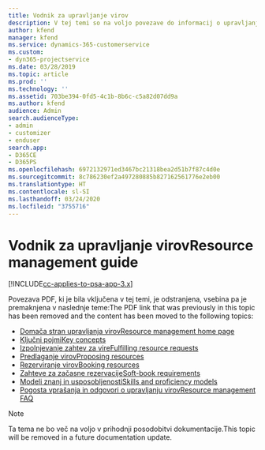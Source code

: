 ```yaml
---
title: Vodnik za upravljanje virov
description: V tej temi so na voljo povezave do informacij o upravljanju virov v aplikaciji Project Service Automation
author: kfend
manager: kfend
ms.service: dynamics-365-customerservice
ms.custom:
- dyn365-projectservice
ms.date: 03/28/2019
ms.topic: article
ms.prod: ''
ms.technology: ''
ms.assetid: 703be394-0fd5-4c1b-8b6c-c5a82d07dd9a
ms.author: kfend
audience: Admin
search.audienceType:
- admin
- customizer
- enduser
search.app:
- D365CE
- D365PS
ms.openlocfilehash: 6972132971ed3467bc21318bea2d51b7f87c4d0e
ms.sourcegitcommit: 8c786230ef2a497280885b827162561776e2eb00
ms.translationtype: HT
ms.contentlocale: sl-SI
ms.lasthandoff: 03/24/2020
ms.locfileid: "3755716"
---
```

# <a name="resource-management-guide"></a><span data-ttu-id="51bd0-103">Vodnik za upravljanje virov</span><span class="sxs-lookup"><span data-stu-id="51bd0-103">Resource management guide</span></span>

[!INCLUDE[cc-applies-to-psa-app-3.x](../../includes/cc-applies-to-psa-app-3x.md)]

<span data-ttu-id="51bd0-104">Povezava PDF, ki je bila vključena v tej temi, je odstranjena, vsebina pa je premaknjena v naslednje teme:</span><span class="sxs-lookup"><span data-stu-id="51bd0-104">The PDF link that was previously in this topic has been removed and the content has been moved to the following topics:</span></span>

- [<span data-ttu-id="51bd0-105">Domača stran upravljanja virov</span><span class="sxs-lookup"><span data-stu-id="51bd0-105">Resource management home page</span></span>](../resource-management-home-page.md)
- [<span data-ttu-id="51bd0-106">Ključni pojmi</span><span class="sxs-lookup"><span data-stu-id="51bd0-106">Key concepts</span></span>](../reports-key-concepts.md)
- [<span data-ttu-id="51bd0-107">Izpolnjevanje zahtev za vire</span><span class="sxs-lookup"><span data-stu-id="51bd0-107">Fulfilling resource requests</span></span>](../resource-management-fulfill-requests.md)
- [<span data-ttu-id="51bd0-108">Predlaganje virov</span><span class="sxs-lookup"><span data-stu-id="51bd0-108">Proposing resources</span></span>](../resource-management-propose-resources.md)
- [<span data-ttu-id="51bd0-109">Rezerviranje virov</span><span class="sxs-lookup"><span data-stu-id="51bd0-109">Booking resources</span></span>](../resource-management-book-resources-scheduleboard.md)
- [<span data-ttu-id="51bd0-110">Zahteve za začasne rezervacije</span><span class="sxs-lookup"><span data-stu-id="51bd0-110">Soft-book requirements</span></span>](../resource-management-softbook-requirements.md)
- [<span data-ttu-id="51bd0-111">Modeli znanj in usposobljenosti</span><span class="sxs-lookup"><span data-stu-id="51bd0-111">Skills and proficiency models</span></span>](../resource-management-skills-proficiency.md)
- [<span data-ttu-id="51bd0-112">Pogosta vprašanja in odgovori o upravljanju virov</span><span class="sxs-lookup"><span data-stu-id="51bd0-112">Resource management FAQ</span></span>](../resource-management-faq.md)

> [!NOTE]
> <span data-ttu-id="51bd0-113">Ta tema ne bo več na voljo v prihodnji posodobitvi dokumentacije.</span><span class="sxs-lookup"><span data-stu-id="51bd0-113">This topic will be removed in a future documentation update.</span></span> 

